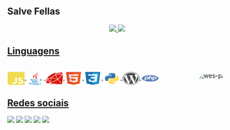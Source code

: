 ## Salve Fellas

<div align="center">
  <a href="https://github.com/wesleysousaa">
  <img height="150em" src="https://github-readme-stats.vercel.app/api?username=wesleysousaa&show_icons=true&theme=dark&include_all_commits=true&count_private=true"/>
  <img height="150em" src="https://github-readme-stats.vercel.app/api/top-langs/?username=wesleysousaa&layout=compact&langs_count=7&theme=dark"/>
</div>
  
## Linguagens

<div style="display: inline_block"><br>
  <img align="center" alt="wes-Js" height="30" width="40" src="https://raw.githubusercontent.com/devicons/devicon/master/icons/javascript/javascript-plain.svg">
  <img align="center" alt="wes-J" height="30" width="40" src="https://github.com/devicons/devicon/blob/master/icons/java/java-original.svg">
  <img align="center" alt="wes-Ruby" height="30" width="40" src="https://github.com/devicons/devicon/blob/master/icons/ruby/ruby-plain.svg">
  <img align="center" alt="wes-HTML" height="30" width="40" src="https://raw.githubusercontent.com/devicons/devicon/master/icons/html5/html5-original.svg">
  <img align="center" alt="wes-CSS" height="30" width="40" src="https://raw.githubusercontent.com/devicons/devicon/master/icons/css3/css3-original.svg">
  <img align="center" alt="wes-Python" height="30" width="40" src="https://raw.githubusercontent.com/devicons/devicon/master/icons/python/python-original.svg">
  <img align="center" alt="wes-wp" height="30" width="40" src="https://github.com/devicons/devicon/blob/master/icons/wordpress/wordpress-plain.svg">
  <img align="center" alt="wes-php" height="30" width="40" src="https://github.com/devicons/devicon/blob/master/icons/php/php-plain.svg">
  <img align="right" alt="wes-pic" height="170" style="border-radius:50px;" src="https://user-images.githubusercontent.com/47366440/147289922-eee243e3-2785-476c-b21b-6e6180ac25aa.gif">
  
  
</div>
  
## Redes sociais
<div> 
  <a href="https://www.youtube.com/channel/UClmxkeafJf99gOJlsqLOyLA" target="_blank"><img src="https://img.shields.io/badge/YouTube-FF0000?style=for-the-badge&logo=youtube&logoColor=white" target="_blank"></a>
  <a href="https://www.instagram.com/_wez_z" target="_blank"><img src="https://img.shields.io/badge/-Instagram-%23E4405F?style=for-the-badge&logo=instagram&logoColor=white" target="_blank"></a>
 	<a href="https://www.twitch.tv/5nyght_" target="_blank"><img src="https://img.shields.io/badge/Twitch-9146FF?style=for-the-badge&logo=twitch&logoColor=white" target="_blank"></a>
  <a href = "mailto:siginimit@gmail.com"><img src="https://img.shields.io/badge/-Gmail-%23333?style=for-the-badge&logo=gmail&logoColor=white" target="_blank"></a>
  <a href="https://www.linkedin.com/in/wesley-alencar-souza-28a16021b" target="_blank"><img src="https://img.shields.io/badge/-LinkedIn-%230077B5?style=for-the-badge&logo=linkedin&logoColor=white" target="_blank"></a> 
</div>
  
